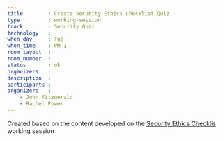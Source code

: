 ```yaml
---
title        : Create Security Ethics Checklist Quiz
type         : working-session
track        : Security Quiz
technology   :
when_day     : Tue
when_time    : PM-1
room_layout  :
room_number  :
status       : ok
organizers   :
description  :
participants :
organizers   :
    - John Fitzgerald
    - Rachel Power
---
```


Created based on the content developed on the [Security Ethics Checklis](/tracks/security-quiz/working-sessions/security-ethical-exam/) working session


